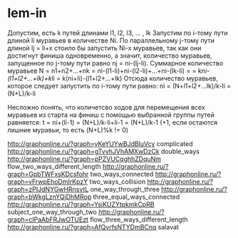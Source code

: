 # lem-in
Допустим, есть k путей длинами l1, l2, l3, ... , lk
Запустим по i-тому пути длиной li муравьев в количестве Ni.
По параллельному j-тому пути длиной lj = li+x стоило бы запустить Ni-x муравьев,
так как они достигнут финиша одновременно, а значит, количество муравьев,
запущенное по j-тому пути равно nj = ni-(lj-li).
Суммарное количество муравьев N = n1+n2+...+nk = ni-(l1-li)+ni-(l2-li)+...+ni-(lk-li) =
= k*ni-(l1+l2+...+lk)+k*li = k(ni+li)-(l1+l2+...+lk)
Отсюда количество муравьев, которое следует запустить по i-тому пути равно:
ni = (N+l1+l2+...lk)/k-li = (N+L)/k-li

Несложно понять, что количетсво ходов для перемещения всех муравьев из старта на финиш
с помощью выбранной группы путей равняется:
t = ni+(li-1) = (N+L)/k-li+li-1 = (N+L)/k-1
(+1, если остаются лишние муравьи, то есть (N+L)%k != 0)

http://graphonline.ru/?graph=yKeYUYwBJdBluVcy complicated
http://graphonline.ru/?graph=gTvvhJVhAMXwDzCk double_ways
http://graphonline.ru/?graph=pPZVUCqghhZDquNm flow_two_ways_different_length
http://graphonline.ru/?graph=GpbTWFxsKDcsfohr two_ways_connected
http://graphonline.ru/?graph=vFrwpEhoDmIrKpzY two_ways_collision
http://graphonline.ru/?graph=zPIJdNYGwHRnsvtL one_way_through_three
http://graphonline.ru/?graph=bWkgLznYQjDhMRop three_equal_ways_connected
http://graphonline.ru/?graph=YsiKUZYtpkmkCpRB subject_one_way_through_two
http://graphonline.ru/?graph=clPaAbFRJwOTUEzt flow_three_ways_different_length
http://graphonline.ru/?graph=AfQvrfsNTYDmBCnq salavat
